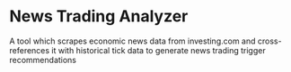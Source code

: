 # News Trading Analyzer
A tool which scrapes economic news data from investing.com and cross-references it with historical tick data to generate news trading trigger recommendations
